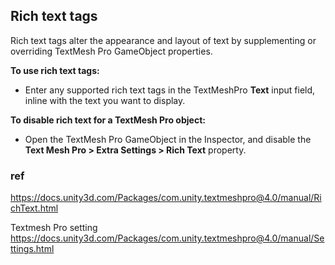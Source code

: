 ## Rich text tags
Rich text tags alter the appearance and layout of text by supplementing or overriding TextMesh Pro GameObject properties.

**To use rich text tags:**

-   Enter any supported rich text tags in the TextMeshPro **Text** input field, inline with the text you want to display.

**To disable rich text for a TextMesh Pro object:**

-   Open the TextMesh Pro GameObject in the Inspector, and disable the **Text Mesh Pro > Extra Settings > Rich Text** property.


### ref
https://docs.unity3d.com/Packages/com.unity.textmeshpro@4.0/manual/RichText.html

Textmesh Pro setting \
https://docs.unity3d.com/Packages/com.unity.textmeshpro@4.0/manual/Settings.html
